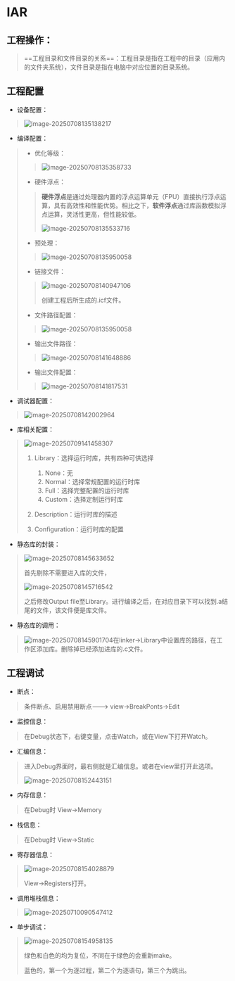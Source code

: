 # IAR

## 工程操作：

> ==工程目录和文件目录的关系==：工程目录是指在工程中的目录（应用内的文件夹系统），文件目录是指在电脑中对应位置的目录系统。

## 工程配置

- 设备配置：

> ![image-20250708135138217](pictures/image-20250708135138217.png)

- 编译配置：

> - 优化等级：
>
> > ![image-20250708135358733](pictures/image-20250708135358733.png)
>
> - 硬件浮点：
>
> > **硬件浮点**是通过处理器内置的浮点运算单元（FPU）直接执行浮点运算，具有高效性和性能优势。相比之下，**软件浮点**通过库函数模拟浮点运算，灵活性更高，但性能较低。
> >
> > ![image-20250708135533716](pictures/image-20250708135533716.png)
>
> - 预处理：
>
> > ![image-20250708135950058](pictures/image-20250708135950058.png)
>
> - 链接文件：
>
> > ![image-20250708140947106](pictures/image-20250708140947106.png)
> >
> > 创建工程后所生成的.icf文件。
>
> - 文件路径配置：
>
> > ![image-20250708135950058](pictures/image-20250708135950058.png)
>
> - 输出文件路径：
>
> > ![image-20250708141648886](pictures/image-20250708141648886.png)
>
> - 输出文件配置：
>
> > ![image-20250708141817531](pictures/image-20250708141817531.png)

- 调试器配置：

> ![image-20250708142002964](pictures/image-20250708142002964.png)

- 库相关配置：

> ![image-20250709141458307](pictures/image-20250709141458307.png)
>
> 1. Library：选择运行时库，共有四种可供选择
>
>    1. None：无
>    2. Normal：选择常规配置的运行时库
>    3. Full：选择完整配置的运行时库
>    4. Custom：选择定制运行时库
> 2. Description：运行时库的描述
> 3. Configuration：运行时库的配置
>

- 静态库的封装：

> ![image-20250708145633652](pictures/image-20250708145633652.png)
>
> 首先剔除不需要进入库的文件，
>
> ![image-20250708145716542](pictures/image-20250708145716542.png)
>
> 之后修改Output file至Library。进行编译之后，在对应目录下可以找到.a结尾的文件，该文件便是库文件。

- 静态库的调用：

> ![image-20250708145901704](pictures/image-20250708145901704.png)在linker->Library中设置库的路径，在工作区添加库。删除掉已经添加进库的.c文件。

## 工程调试

- 断点：

> 条件断点、启用禁用断点--->  view->BreakPonts->Edit

- 监控信息：

> 在Debug状态下，右键变量，点击Watch，或在View下打开Watch。

- 汇编信息：

> 进入Debug界面时，最右侧就是汇编信息。或者在view里打开此选项。
>
> ![image-20250708152443151](pictures/image-20250708152443151.png)

- 内存信息：

> 在Debug时 View->Memory

- 栈信息：

> 在Debug时 View->Static

- 寄存器信息：

> ![image-20250708154028879](pictures/image-20250708154028879.png)
>
> View->Registers打开。

-  调用堆栈信息：

> ![image-20250710090547412](pictures/image-20250710090547412.png)

- 单步调试：

> ![image-20250708154958135](pictures/image-20250708154958135.png)
>
> 绿色和白色的均为复位，不同在于绿色的会重新make。
>
> 蓝色的，第一个为逐过程，第二个为逐语句，第三个为跳出。
